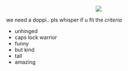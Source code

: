 <p align="center">
<img src=https://litter.catbox.moe/z6xmrfy26wi4yxzy.jpg>
</p>

we need a doppi.. pls whisper if u fit the *criteria*
- unhinged
- caps lock warrior
- funny
- but kind
- tall
- amazing
